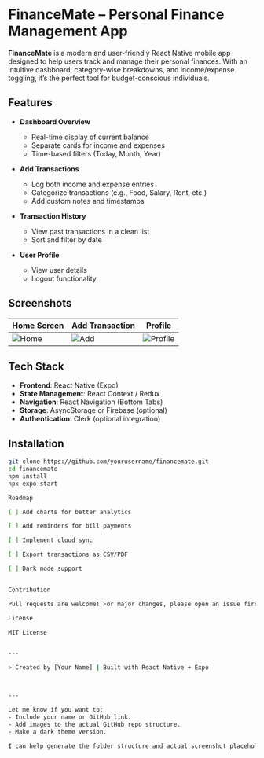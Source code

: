 # FinanceMate – Personal Finance Management App

**FinanceMate** is a modern and user-friendly React Native mobile app designed to help users track and manage their personal finances. With an intuitive dashboard, category-wise breakdowns, and income/expense toggling, it’s the perfect tool for budget-conscious individuals.

## Features

- **Dashboard Overview**
  - Real-time display of current balance
  - Separate cards for income and expenses
  - Time-based filters (Today, Month, Year)

- **Add Transactions**
  - Log both income and expense entries
  - Categorize transactions (e.g., Food, Salary, Rent, etc.)
  - Add custom notes and timestamps

- **Transaction History**
  - View past transactions in a clean list
  - Sort and filter by date

- **User Profile**
  - View user details
  - Logout functionality

## Screenshots

| Home Screen | Add Transaction | Profile |
|-------------|------------------|---------|
| ![Home](./screenshots/home.png) | ![Add](./screenshots/add_transaction.png) | ![Profile](./screenshots/profile.png) |

## Tech Stack

- **Frontend**: React Native (Expo)
- **State Management**: React Context / Redux
- **Navigation**: React Navigation (Bottom Tabs)
- **Storage**: AsyncStorage or Firebase (optional)
- **Authentication**: Clerk (optional integration)

## Installation

```bash
git clone https://github.com/yourusername/financemate.git
cd financemate
npm install
npx expo start

Roadmap

[ ] Add charts for better analytics

[ ] Add reminders for bill payments

[ ] Implement cloud sync

[ ] Export transactions as CSV/PDF

[ ] Dark mode support


Contribution

Pull requests are welcome! For major changes, please open an issue first to discuss what you would like to change.

License

MIT License


---

> Created by [Your Name] | Built with React Native + Expo



---

Let me know if you want to:
- Include your name or GitHub link.
- Add images to the actual GitHub repo structure.
- Make a dark theme version.

I can help generate the folder structure and actual screenshot placeholders too if needed.
